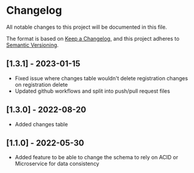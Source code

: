 # Changelog

All notable changes to this project will be documented in this file.

The format is based on [Keep a Changelog](https://keepachangelog.com/en/1.0.0/),
and this project adheres to [Semantic Versioning](https://semver.org/spec/v2.0.0.html).

## [1.3.1] - 2023-01-15

- Fixed issue where changes table wouldn't delete registration changes on registration delete
- Updated github workflows and split into push/pull request files

## [1.3.0] - 2022-08-20

- Added changes table

## [1.1.0] - 2022-05-30

- Added feature to be able to change the schema to rely on ACID or Microservice for data consistency
